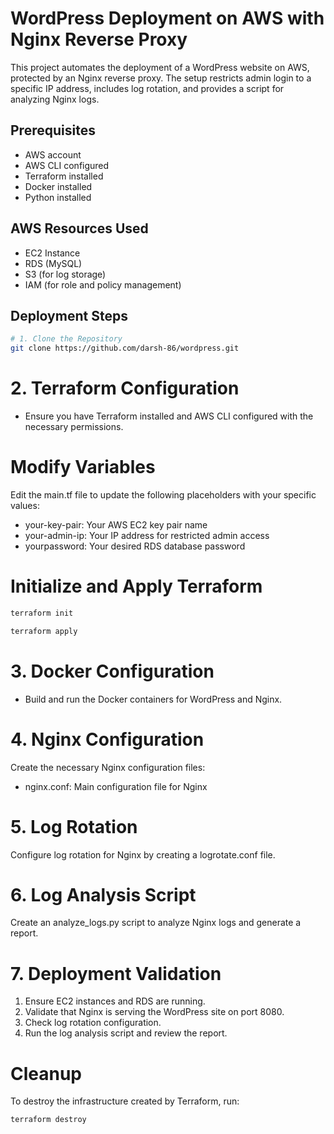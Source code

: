 # WordPress Deployment on AWS with Nginx Reverse Proxy

This project automates the deployment of a WordPress website on AWS, protected by an Nginx reverse proxy. The setup restricts admin login to a specific IP address, includes log rotation, and provides a script for analyzing Nginx logs.

## Prerequisites

- AWS account
- AWS CLI configured
- Terraform installed
- Docker installed
- Python installed

## AWS Resources Used

- EC2 Instance
- RDS (MySQL)
- S3 (for log storage)
- IAM (for role and policy management)

## Deployment Steps

```sh
# 1. Clone the Repository
git clone https://github.com/darsh-86/wordpress.git
```

# 2. Terraform Configuration
- Ensure you have Terraform installed and AWS CLI configured with the necessary permissions.

# Modify Variables
Edit the main.tf file to update the following placeholders with your specific values:
- your-key-pair: Your AWS EC2 key pair name
- your-admin-ip: Your IP address for restricted admin access
- yourpassword: Your desired RDS database password

# Initialize and Apply Terraform
```sh
terraform init
```
```sh
terraform apply
```
# 3. Docker Configuration
- Build and run the Docker containers for WordPress and Nginx.

# 4. Nginx Configuration
Create the necessary Nginx configuration files:
- nginx.conf: Main configuration file for Nginx

# 5. Log Rotation
Configure log rotation for Nginx by creating a logrotate.conf file.

# 6. Log Analysis Script
Create an analyze_logs.py script to analyze Nginx logs and generate a report.

# 7. Deployment Validation
 1. Ensure EC2 instances and RDS are running.
 2. Validate that Nginx is serving the WordPress site on port 8080.
 3. Check log rotation configuration.
 4. Run the log analysis script and review the report.

# Cleanup
To destroy the infrastructure created by Terraform, run:
```sh
terraform destroy
```
